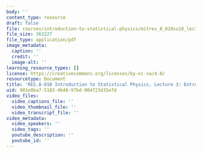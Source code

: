 ```yaml
---
body: ''
content_type: resource
draft: false
file: courses/introduction-to-statistical-physics/mitres_8_010su18_lec3.pdf
file_size: 363227
file_type: application/pdf
image_metadata:
  caption: ''
  credit: ''
  image-alt: ''
learning_resource_types: []
license: https://creativecommons.org/licenses/by-nc-sa/4.0/
resourcetype: Document
title: 'RES.8-010 Introduction to Statistical Physics, Lecture 3: Entropy from Information'
uid: 901e8ba7-5182-4b48-97bd-004723d35e7d
video_files:
  video_captions_file: ''
  video_thumbnail_file: ''
  video_transcript_file: ''
video_metadata:
  video_speakers: ''
  video_tags: ''
  youtube_description: ''
  youtube_id: ''
---
```

